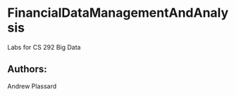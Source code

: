 FinancialDataManagementAndAnalysis
==================================

Labs for CS 292 Big Data

Authors:
--------
Andrew Plassard
